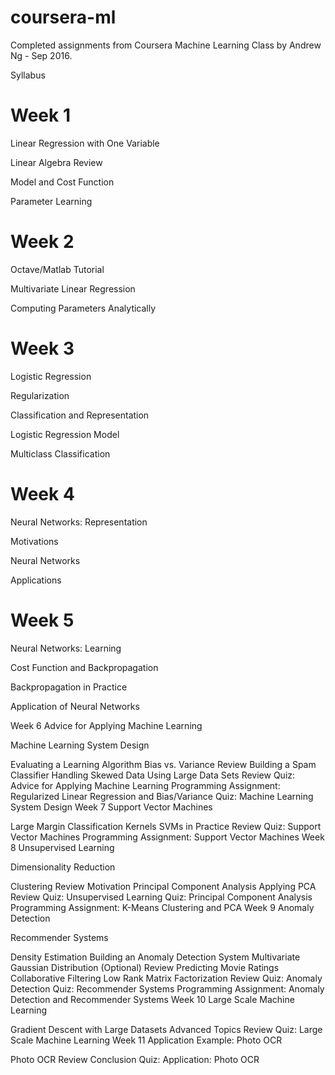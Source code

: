 # coursera-ml
Completed assignments from Coursera Machine Learning Class by Andrew Ng - Sep 2016. 

Syllabus

# Week 1

  Linear Regression with One Variable

  Linear Algebra Review
    
  Model and Cost Function
  
  Parameter Learning
    

# Week 2

  Octave/Matlab Tutorial
  
  Multivariate Linear Regression
 
  Computing Parameters Analytically
  
  
# Week 3

  Logistic Regression

  Regularization

  Classification and Representation

  Logistic Regression Model

  Multiclass Classification


# Week 4

  Neural Networks: Representation

  Motivations

  Neural Networks

  Applications

# Week 5

  Neural Networks: Learning

  Cost Function and Backpropagation
  
  Backpropagation in Practice
  
  Application of Neural Networks

Week 6
Advice for Applying Machine Learning

Machine Learning System Design

Evaluating a Learning Algorithm
Bias vs. Variance
Review
Building a Spam Classifier
Handling Skewed Data
Using Large Data Sets
Review
Quiz: Advice for Applying Machine Learning
Programming Assignment: Regularized Linear Regression and Bias/Variance
Quiz: Machine Learning System Design
Week 7
Support Vector Machines

Large Margin Classification
Kernels
SVMs in Practice
Review
Quiz: Support Vector Machines
Programming Assignment: Support Vector Machines
Week 8
Unsupervised Learning

Dimensionality Reduction

Clustering
Review
Motivation
Principal Component Analysis
Applying PCA
Review
Quiz: Unsupervised Learning
Quiz: Principal Component Analysis
Programming Assignment: K-Means Clustering and PCA
Week 9
Anomaly Detection

Recommender Systems

Density Estimation
Building an Anomaly Detection System
Multivariate Gaussian Distribution (Optional)
Review
Predicting Movie Ratings
Collaborative Filtering
Low Rank Matrix Factorization
Review
Quiz: Anomaly Detection
Quiz: Recommender Systems
Programming Assignment: Anomaly Detection and Recommender Systems
Week 10
Large Scale Machine Learning

Gradient Descent with Large Datasets
Advanced Topics
Review
Quiz: Large Scale Machine Learning
Week 11
Application Example: Photo OCR

Photo OCR
Review
Conclusion
Quiz: Application: Photo OCR
